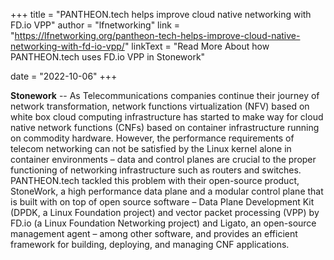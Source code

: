 +++
title = "PANTHEON.tech helps improve cloud native networking with FD.io VPP"
author = "lfnetworking"
link = "https://lfnetworking.org/pantheon-tech-helps-improve-cloud-native-networking-with-fd-io-vpp/"
linkText = "Read More About how PANTHEON.tech uses FD.io VPP in Stonework"

date = "2022-10-06"
+++

**Stonework** -- As Telecommunications companies continue their journey of network transformation, network functions virtualization (NFV) based on white box cloud computing infrastructure has started to make way for cloud native network functions (CNFs) based on container infrastructure running on commodity hardware. However, the performance requirements of telecom networking can not be satisfied by the Linux kernel alone in container environments – data and control planes are crucial to the proper functioning of networking infrastructure such as routers and switches. PANTHEON.tech tackled this problem with their open-source product, StoneWork, a high performance data plane and a modular control plane that is built with on top of open source software – Data Plane Development Kit (DPDK, a Linux Foundation project) and vector packet processing (VPP) by FD.io (a Linux Foundation Networking project) and Ligato, an open-source management agent – among other software, and provides an efficient framework for building, deploying, and managing CNF applications.
